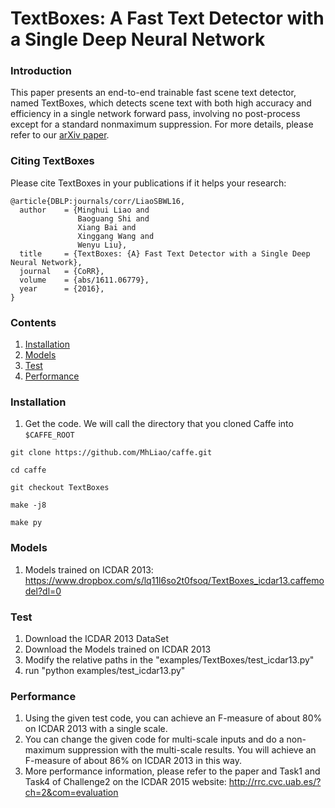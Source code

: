 # TextBoxes: A Fast Text Detector with a Single Deep Neural Network

### Introduction
This paper presents an end-to-end trainable fast scene text detector, named TextBoxes, which detects scene text with both high accuracy and efficiency in a single network forward pass, involving no post-process except for a standard nonmaximum suppression. For more details, please refer to our [arXiv paper](https://arxiv.org/abs/1611.06779).

### Citing TextBoxes
Please cite TextBoxes in your publications if it helps your research:

    @article{DBLP:journals/corr/LiaoSBWL16,
      author    = {Minghui Liao and
                   Baoguang Shi and
                   Xiang Bai and
                   Xinggang Wang and
                   Wenyu Liu},
      title     = {TextBoxes: {A} Fast Text Detector with a Single Deep Neural Network},
      journal   = {CoRR},
      volume    = {abs/1611.06779},
      year      = {2016},
    }

### Contents
1. [Installation](#installation)
2. [Models](#models)
3. [Test](#test)
4. [Performance](#performance)

### Installation
1. Get the code. We will call the directory that you cloned Caffe into `$CAFFE_ROOT`
  ```Shell
  git clone https://github.com/MhLiao/caffe.git
  
  cd caffe
  
  git checkout TextBoxes
  
  make -j8
  
  make py
  ```

### Models
1. Models trained on ICDAR 2013: https://www.dropbox.com/s/lq11l6so2t0fsoq/TextBoxes_icdar13.caffemodel?dl=0

### Test
1. Download the ICDAR 2013 DataSet
2. Download the Models trained on ICDAR 2013
3. Modify the relative paths in the "examples/TextBoxes/test_icdar13.py"
4. run "python examples/test_icdar13.py"

### Performance
1. Using the given test code, you can achieve an F-measure of about 80% on ICDAR 2013 with a single scale.
2. You can change the given code for multi-scale inputs and do a non-maximum suppression with the multi-scale results. You will achieve an F-measure of about 86% on ICDAR 2013 in this way.
3. More performance information, please refer to the paper and Task1 and Task4 of Challenge2 on the ICDAR 2015 website: http://rrc.cvc.uab.es/?ch=2&com=evaluation
